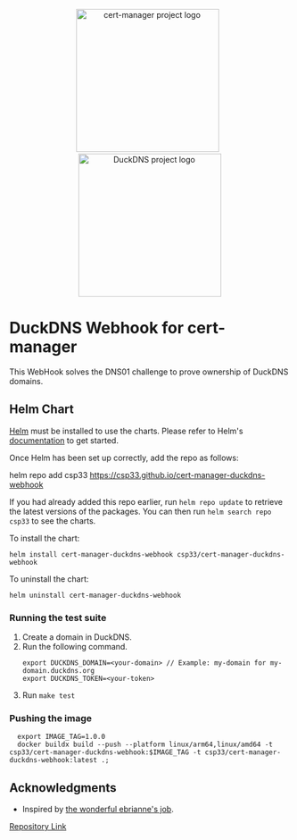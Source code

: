 <p align="center">
  <img src="https://raw.githubusercontent.com/cert-manager/cert-manager/d53c0b9270f8cd90d908460d69502694e1838f5f/logo/logo-small.png" height="256" width="256" alt="cert-manager project logo" />
  &nbsp;
  <img src="https://raw.githubusercontent.com/linuxserver/docker-templates/master/linuxserver.io/img/duckdns.png" height="256" width="256" alt="DuckDNS project logo" />
</p>

# DuckDNS Webhook for cert-manager

This WebHook solves the DNS01 challenge to prove ownership of DuckDNS domains.

## Helm Chart

[Helm](https://helm.sh) must be installed to use the charts.  Please refer to
Helm's [documentation](https://helm.sh/docs) to get started.

Once Helm has been set up correctly, add the repo as follows:

helm repo add csp33 https://csp33.github.io/cert-manager-duckdns-webhook

If you had already added this repo earlier, run `helm repo update` to retrieve
the latest versions of the packages.  You can then run `helm search repo
csp33` to see the charts.

To install the <chart-name> chart:

    helm install cert-manager-duckdns-webhook csp33/cert-manager-duckdns-webhook

To uninstall the chart:

    helm uninstall cert-manager-duckdns-webhook

### Running the test suite

1. Create a domain in DuckDNS.
2. Run the following command.
    ```shell
    export DUCKDNS_DOMAIN=<your-domain> // Example: my-domain for my-domain.duckdns.org
    export DUCKDNS_TOKEN=<your-token>
    ```
3. Run `make test`

### Pushing the image

```shell
  export IMAGE_TAG=1.0.0
  docker buildx build --push --platform linux/arm64,linux/amd64 -t csp33/cert-manager-duckdns-webhook:$IMAGE_TAG -t csp33/cert-manager-duckdns-webhook:latest .;
```

## Acknowledgments

- Inspired by [the wonderful ebrianne's job](https://github.com/ebrianne/cert-manager-webhook-duckdns).


[Repository Link](https://github.com/csp33/cert-manager-duckdns-webhook)